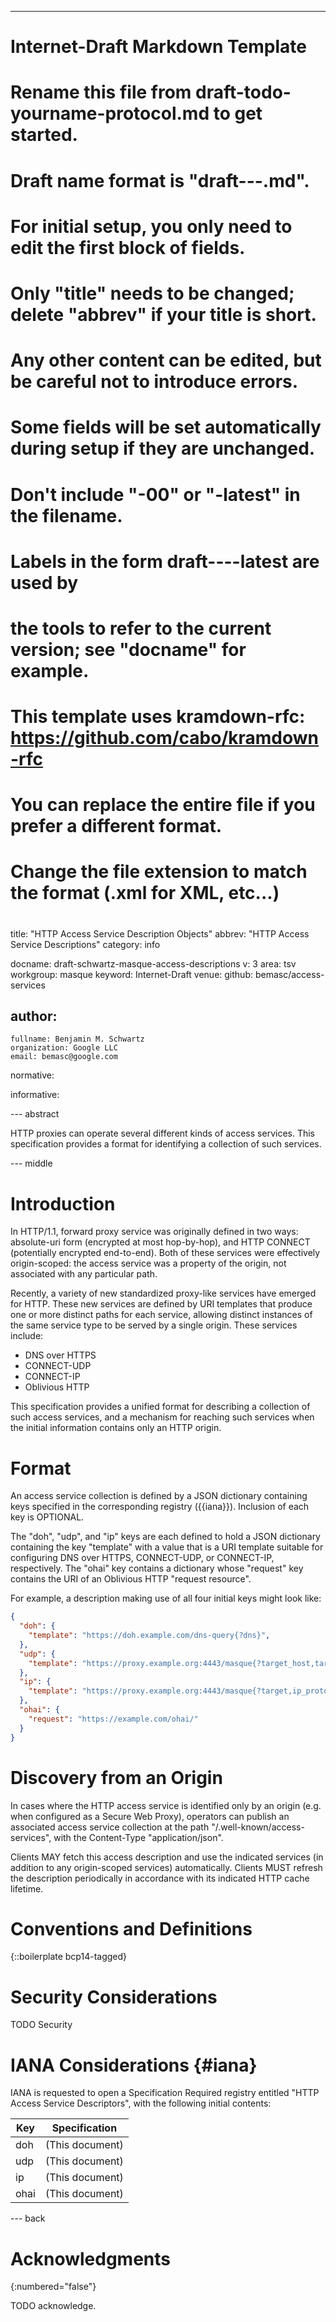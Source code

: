 ---
###
# Internet-Draft Markdown Template
#
# Rename this file from draft-todo-yourname-protocol.md to get started.
# Draft name format is "draft-<yourname>-<workgroup>-<name>.md".
#
# For initial setup, you only need to edit the first block of fields.
# Only "title" needs to be changed; delete "abbrev" if your title is short.
# Any other content can be edited, but be careful not to introduce errors.
# Some fields will be set automatically during setup if they are unchanged.
#
# Don't include "-00" or "-latest" in the filename.
# Labels in the form draft-<yourname>-<workgroup>-<name>-latest are used by
# the tools to refer to the current version; see "docname" for example.
#
# This template uses kramdown-rfc: https://github.com/cabo/kramdown-rfc
# You can replace the entire file if you prefer a different format.
# Change the file extension to match the format (.xml for XML, etc...)
#
###
title: "HTTP Access Service Description Objects"
abbrev: "HTTP Access Service Descriptions"
category: info

docname: draft-schwartz-masque-access-descriptions
v: 3
area: tsv
workgroup: masque
keyword: Internet-Draft
venue:
  github: bemasc/access-services

author:
 -
    fullname: Benjamin M. Schwartz
    organization: Google LLC
    email: bemasc@google.com

normative:

informative:


--- abstract

HTTP proxies can operate several different kinds of access services.  This specification provides a format for identifying a collection of such services.


--- middle

# Introduction

In HTTP/1.1, forward proxy service was originally defined in two ways: absolute-uri form (encrypted at most hop-by-hop), and HTTP CONNECT (potentially encrypted end-to-end).  Both of these services were effectively origin-scoped: the access service was a property of the origin, not associated with any particular path.

Recently, a variety of new standardized proxy-like services have emerged for HTTP.  These new services are defined by URI templates that produce one or more distinct paths for each service, allowing distinct instances of the same service type to be served by a single origin.  These services include:

* DNS over HTTPS
* CONNECT-UDP
* CONNECT-IP
* Oblivious HTTP

This specification provides a unified format for describing a collection of such access services, and a mechanism for reaching such services when the initial information contains only an HTTP origin.

# Format

An access service collection is defined by a JSON dictionary containing keys specified in the corresponding registry ({{iana}}).  Inclusion of each key is OPTIONAL.

The "doh", "udp", and "ip" keys are each defined to hold a JSON dictionary containing the key "template" with a value that is a URI template suitable for configuring DNS over HTTPS, CONNECT-UDP, or CONNECT-IP, respectively.  The "ohai" key contains a dictionary whose "request" key contains the URI of an Oblivious HTTP "request resource".

For example, a description making use of all four initial keys might look like:

~~~JSON
{
  "doh": {
    "template": "https://doh.example.com/dns-query{?dns}",
  },
  "udp": {
    "template": "https://proxy.example.org:4443/masque{?target_host,target_port}"
  },
  "ip": {
    "template": "https://proxy.example.org:4443/masque{?target,ip_proto}"
  },
  "ohai": {
    "request": "https://example.com/ohai/"
  }
}
~~~

# Discovery from an Origin

In cases where the HTTP access service is identified only by an origin (e.g. when configured as a Secure Web Proxy), operators can publish an associated access service collection at the path "/.well-known/access-services", with the Content-Type "application/json".

Clients MAY fetch this access description and use the indicated services (in addition to any origin-scoped services) automatically.  Clients MUST refresh the description periodically in accordance with its indicated HTTP cache lifetime.

# Conventions and Definitions

{::boilerplate bcp14-tagged}


# Security Considerations

TODO Security


# IANA Considerations {#iana}

IANA is requested to open a Specification Required registry entitled "HTTP Access Service Descriptors", with the following initial contents:

| Key  | Specification   |
|------|-----------------|
| doh  | (This document) |
| udp  | (This document) |
| ip   | (This document) |
| ohai | (This document) |


--- back

# Acknowledgments
{:numbered="false"}

TODO acknowledge.
